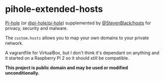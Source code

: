 # pihole-extended-hosts
[Pi-hole](https://pi-hole.net) (or [@pi-hole/pi-hole](https://github.com/pi-hole/pi-hole)) supplemented by [@StevenBlack/hosts](https://github.com/StevenBlack/hosts) for privacy, security and malware.

The `custom.hosts` allows you to map your own domains to your private network.

A vagrantfile for VirtualBox, but I don't think it's dependant on anything and it started on a Raspberry Pi 2 so it should still be compatible.

**This project is public domain and may be used or modified unconditionally.**
